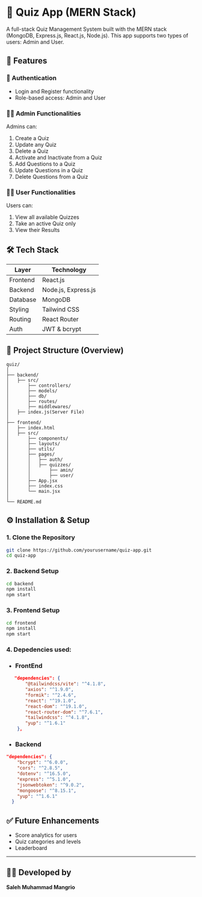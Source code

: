 # 📝 Quiz App (MERN Stack)

A full-stack Quiz Management System built with the MERN stack (MongoDB, Express.js, React.js, Node.js). This app supports two types of users: Admin and User.


## 🚀 Features

### 🔐 Authentication
- Login and Register functionality
- Role-based access: Admin and User


### 👨‍💼 Admin Functionalities
Admins can:
1. Create a Quiz  
2. Update any Quiz  
3. Delete a Quiz  
4. Activate and Inactivate from a Quiz  
5. Add Questions to a Quiz  
6. Update Questions in a Quiz  
7. Delete Questions from a Quiz  


### 🙋‍♂️ User Functionalities
Users can:
1. View all available Quizzes  
2. Take an active Quiz only  
3. View their Results  


## 🛠️ Tech Stack

| Layer       | Technology             |
|-------------|----------------        |
| Frontend    | React.js               |
| Backend     | Node.js, Express.js    |
| Database    | MongoDB                |
| Styling     | Tailwind CSS           |
| Routing     | React Router           |
| Auth        | JWT & bcrypt           |



## 📁 Project Structure (Overview)
```
quiz/
│
├── backend/
│   ├── src/
│       ├── controllers/
│       ├── models/
│       ├── db/
│       ├── routes/
│       ├── middlewares/
│   ├── index.js(Server File)
│
├── frontend/
│   ├── index.html
│   ├── src/
│       ├── components/
│       ├── layouts/
│       ├── utils/
│       ├── pages/
│       │   ├── auth/
│       │   ├── quizzes/
│       │       ├── amin/
│       │       ├── user/
│       ├── App.jsx
│       ├── index.css
│       └── main.jsx
│
└── README.md

```
## ⚙️ Installation & Setup

### 1. Clone the Repository
```bash
git clone https://github.com/yourusername/quiz-app.git
cd quiz-app
````

### 2. Backend Setup

```bash
cd backend
npm install
npm start
```

### 3. Frontend Setup

```bash
cd frontend
npm install
npm start
```

### 4. Depedencies used:
 - ### FrontEnd
 ```json
    "dependencies": {
        "@tailwindcss/vite": "^4.1.8",
        "axios": "^1.9.0",
        "formik": "^2.4.6",
        "react": "^19.1.0",
        "react-dom": "^19.1.0",
        "react-router-dom": "^7.6.1",
        "tailwindcss": "^4.1.8",
        "yup": "^1.6.1"
     },
```
- ### Backend
```json
"dependencies": {
    "bcrypt": "^6.0.0",
    "cors": "^2.8.5",
    "dotenv": "^16.5.0",
    "express": "^5.1.0",
    "jsonwebtoken": "^9.0.2",
    "mongoose": "^8.15.1",
    "yup": "^1.6.1"
  }
```
## ✅ Future Enhancements

* Score analytics for users
* Quiz categories and levels
* Leaderboard

---


## 👨‍💻 Developed by

**Saleh Muhammad Mangrio**

```
